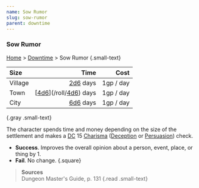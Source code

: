 ```yaml
---
name: Sow Rumor
slug: sow-rumor
parent: downtime
---
```

### Sow Rumor
[Home](dm-operations-center) > [Downtime](downtime) > Sow Rumor {.small-text}

| Size  | Time                |    Cost |
| :------ | --------------------: | --------: |
| Village | [2d6](/roll/2d6) days | 1gp / day |
| Town    | [[4d6](/roll/4d6)](/roll/[4d6](/roll/4d6)) days | 1gp / day |
| City    | [6d6](/roll/6d6) days | 1gp / day |
{.gray .small-text}

The character spends time and money depending on the size of the settlement and makes a [DC](difficulty-class) 15 [Charisma](charisma) ([Deception](deception) or [Persuasion](persuasion)) check.
- **Success**. Improves the overall opinion about a person, event, place, or thing by 1.
- **Fail**. No change.
{.square}

> **Sources** <br/>
> Dungeon Master's Guide, p. 131
{.read .small-text}